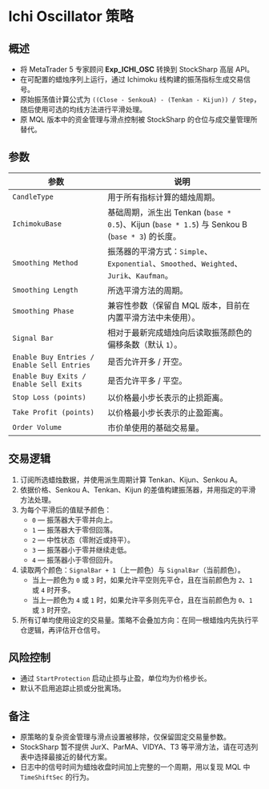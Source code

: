 # Ichi Oscillator 策略

## 概述
- 将 MetaTrader 5 专家顾问 **Exp_ICHI_OSC** 转换到 StockSharp 高层 API。
- 在可配置的蜡烛序列上运行，通过 Ichimoku 线构建的振荡指标生成交易信号。
- 原始振荡值计算公式为 `((Close - SenkouA) - (Tenkan - Kijun)) / Step`，随后使用可选的均线方法进行平滑处理。
- 原 MQL 版本中的资金管理与滑点控制被 StockSharp 的仓位与成交量管理所替代。

## 参数
| 参数 | 说明 |
| --- | --- |
| `CandleType` | 用于所有指标计算的蜡烛周期。 |
| `IchimokuBase` | 基础周期，派生出 Tenkan (`base * 0.5`)、Kijun (`base * 1.5`) 与 Senkou B (`base * 3`) 的长度。 |
| `Smoothing Method` | 振荡器的平滑方式：`Simple`、`Exponential`、`Smoothed`、`Weighted`、`Jurik`、`Kaufman`。 |
| `Smoothing Length` | 所选平滑方法的周期。 |
| `Smoothing Phase` | 兼容性参数（保留自 MQL 版本，目前在内置平滑方法中未使用）。 |
| `Signal Bar` | 相对于最新完成蜡烛向后读取振荡颜色的偏移条数（默认 `1`）。 |
| `Enable Buy Entries / Enable Sell Entries` | 是否允许开多 / 开空。 |
| `Enable Buy Exits / Enable Sell Exits` | 是否允许平多 / 平空。 |
| `Stop Loss (points)` | 以价格最小步长表示的止损距离。 |
| `Take Profit (points)` | 以价格最小步长表示的止盈距离。 |
| `Order Volume` | 市价单使用的基础交易量。 |

## 交易逻辑
1. 订阅所选蜡烛数据，并使用派生周期计算 Tenkan、Kijun、Senkou A。
2. 依据价格、Senkou A、Tenkan、Kijun 的差值构建振荡器，并用指定的平滑方法处理。
3. 为每个平滑后的值赋予颜色：
   - `0` — 振荡器大于零并向上。
   - `1` — 振荡器大于零但回落。
   - `2` — 中性状态（零附近或持平）。
   - `3` — 振荡器小于零并继续走低。
   - `4` — 振荡器小于零但回升。
4. 读取两个颜色：`SignalBar + 1`（上一颜色）与 `SignalBar`（当前颜色）。
   - 当上一颜色为 `0` 或 `3` 时，如果允许平空则先平仓，且在当前颜色为 `2`、`1` 或 `4` 时开多。
   - 当上一颜色为 `4` 或 `1` 时，如果允许平多则先平仓，且在当前颜色为 `0`、`1` 或 `3` 时开空。
5. 所有订单均使用设定的交易量。策略不会叠加方向：在同一根蜡烛内先执行平仓逻辑，再评估开仓信号。

## 风险控制
- 通过 `StartProtection` 启动止损与止盈，单位均为价格步长。
- 默认不启用追踪止损或分批离场。

## 备注
- 原策略的复杂资金管理与滑点设置被移除，仅保留固定交易量参数。
- StockSharp 暂不提供 JurX、ParMA、VIDYA、T3 等平滑方法，请在可选列表中选择最接近的替代方案。
- 日志中的信号时间为蜡烛收盘时间加上完整的一个周期，用以复现 MQL 中 `TimeShiftSec` 的行为。
